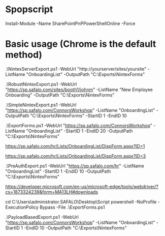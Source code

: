 # Spopscript

Install-Module -Name SharePointPnPPowerShellOnline -Force

# Basic usage (Chrome is the default method)
.\NintexServerExport.ps1 -WebUrl "http://yourserver/sites/yoursite" -ListName "OnboardingList" -OutputPath "C:\Exports\NintexForms"

.\RobustNintexExport.ps1 -WebUrl "https://sp.safalo.com/sites/booth1/johnm" -ListName "New Employee Onboarding" -OutputPath "C:\Exports\NintexForms"


.\SimpleNintexExport.ps1 -WebUrl "https://sp.safalo.com/ConnorsWorkshop" -ListName "OnboardingList" -OutputPath "C:\Exports\NintexForms" -StartID 1 -EndID 10


.\ExportForms.ps1 -WebUrl "https://sp.safalo.com/ConnorsWorkshop" -ListName "OnboardingList" -StartID 1 -EndID 20 -OutputPath "C:\Exports\NintexForms"




https://sp.safalo.com/hr/Lists/OnboardingList/DispForm.aspx?ID=1

https://sp.safalo.com/hr/Lists/OnboardingList/DispForm.aspx?ID=3



.\PreAuthExport.ps1 -WebUrl "https://sp.safalo.com/hr" -ListName "OnboardingList" -StartID 1 -EndID 10 -OutputPath "C:\Exports\NintexForms"



https://developer.microsoft.com/en-us/microsoft-edge/tools/webdriver/?cs=1873324239&form=MA13LH#downloads


cd C:\Users\administrator.SAFALO\Desktop\Script
powershell -NoProfile -ExecutionPolicy Bypass -File .\ExportForms.ps1


.\PayloadBasedExport.ps1 -WebUrl "https://sp.safalo.com/ConnorsWorkshop" -ListName "OnboardingList" -StartID 1 -EndID 10 -OutputPath "C:\Exports\NintexForms"
